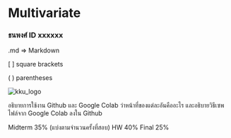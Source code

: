 # Multivariate

### ธนพงศ์ ID xxxxxx

.md => Markdown 

[ ] square brackets

( ) parentheses

![kku_logo](KKUlogo.png)

อธิบายการใช้งาน Github และ Google Colab ว่าหน้าที่ของแต่ละอันคืออะไร และอธิบายวิธีเซพไฟล์จาก Google Colab ลงใน Github


Midterm 35% (แบ่งตามจำนวนครั้งที่สอบ)
HW 40%
Final 25%



